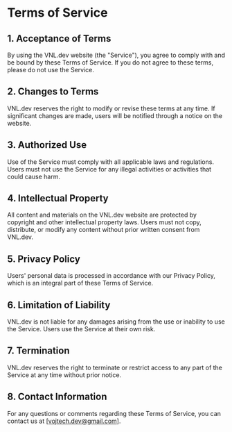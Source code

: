 # Terms of Service

## 1. Acceptance of Terms
By using the VNL.dev website (the "Service"), you agree to comply with and be bound by these Terms of Service. If you do not agree to these terms, please do not use the Service.

## 2. Changes to Terms
VNL.dev reserves the right to modify or revise these terms at any time. If significant changes are made, users will be notified through a notice on the website.

## 3. Authorized Use
Use of the Service must comply with all applicable laws and regulations. Users must not use the Service for any illegal activities or activities that could cause harm.

## 4. Intellectual Property
All content and materials on the VNL.dev website are protected by copyright and other intellectual property laws. Users must not copy, distribute, or modify any content without prior written consent from VNL.dev.

## 5. Privacy Policy
Users' personal data is processed in accordance with our Privacy Policy, which is an integral part of these Terms of Service.

## 6. Limitation of Liability
VNL.dev is not liable for any damages arising from the use or inability to use the Service. Users use the Service at their own risk.

## 7. Termination
VNL.dev reserves the right to terminate or restrict access to any part of the Service at any time without prior notice.

## 8. Contact Information
For any questions or comments regarding these Terms of Service, you can contact us at [vojtech.dev@gmail.com].
